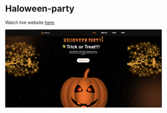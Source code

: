# Haloween-party

Watch live website [here](https://yogeshdpalve.github.io/Haloween-party/).

![Home Page](https://github.com/YogeshDPalve/Haloween-party/blob/main/Home%20page.png)
